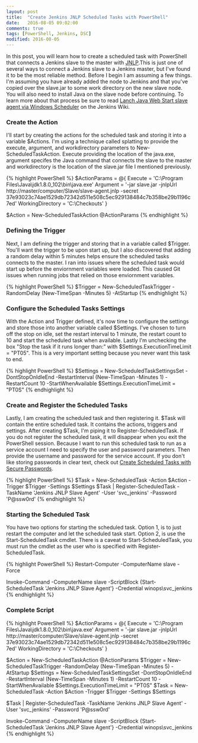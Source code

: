 ```yaml
---
layout: post
title:  "Create Jenkins JNLP Scheduled Tasks with PowerShell"
date:   2016-08-05 09:02:00
comments: true
tags: [PowerShell, Jenkins, DSC]
modified: 2016-08-05
---
```



In this post, you will learn how to create a scheduled task with PowerShell that connects a Jenkins slave to the master with 
[JNLP](https://docs.oracle.com/javase/tutorial/deployment/deploymentInDepth/jnlp.html).This is just one of several ways to connect 
a Jenkins slave to a Jenkins master, but I've found it to be the most reliable method. Before I begin I am assuming a few things.
I'm assuming you have already added the node to Jenkins and that you've copied over the slave.jar to some work directory on the new
slave node. You will also need to install Java on the slave node before continuing. To learn more about that process be sure to read [Lanch Java Web Start slave agent via Windows Scheduler](https://wiki.jenkins-ci.org/display/JENKINS/Launch+Java+Web+Start+slave+agent+via+Windows+Scheduler) 
on the Jenkins Wiki.

### Create the Action

I'll start by creating the actions for the scheduled task and storing it into a variable $Actions. I'm using a technique called splatting
to provide the execute, argument, and workdirectory parameters to New-ScheduledTaskAction. Execute providing the location of the java.exe,
argument specifes the Java command that connects the slave to the master and workdirectory is the location of the slave.jar file I mentioned
previously.

{% highlight PowerShell %}
$ActionParams = @{
    Execute = 'C:\Program Files\Java\jdk1.8.0_102\bin\java.exe'
    Argument = '-jar slave.jar -jnlpUrl http://master/computer/Slave/slave-agent.jnlp -secret 37e93023c74ae1529db72342d511e508c5ec929138484c7b358be29b1196c7ed'
    WorkingDirectory = 'C:\Checkouts' 
}

$Action = New-ScheduledTaskAction @ActionParams
{% endhighlight %}

### Defining the Trigger

Next, I am defining the trigger and storing that in a variable called $Trigger. You'll want the trigger to be upon start up, but I also
discovered that adding a random delay within 5 minutes helps ensure the scheduled tasks connects to the master. I ran into issues where 
the scheduled task would start up before the enviornment variables were loaded. This caused Git issues when running jobs that relied on
those enviornment variables.

{% highlight PowerShell %}
$Trigger = New-ScheduledTaskTrigger -RandomDelay (New-TimeSpan -Minutes 5) -AtStartup
{% endhighlight %}

### Configure the Scheduled Tasks Settings

With the Action and Trigger defined, it's now time to configure the settings and store those into another variable called $Settings.
I've chosen to turn off the stop on idle, set the restart interval to 1 minute, the restart count to 10 and start the scheduled task
when available. Lastly I'm unchecking the box "Stop the task if it runs longer than:" with $Settings.ExecutionTimeLimit = "PT05". 
This is a very important setting because you never want this task to end.

{% highlight PowerShell %}
$Settings = New-ScheduledTaskSettingsSet -DontStopOnIdleEnd -RestartInterval (New-TimeSpan -Minutes 1) -RestartCount 10 -StartWhenAvailable
$Settings.ExecutionTimeLimit = "PT0S"
{% endhighlight %}

### Create and Register the Scheduled Tasks

Lastly, I am creating the scheduled task and then registering it. $Task will contain the entire scheduled task. It contains the actions,
triggers and settings. After creating $Task, I'm piping it to Register-ScheduledTask. If you do not register the scheduled task, it will
disappear when you exit the PowerShell session. Because I want to run this scheduled task to run as a service account I need to specify
the user and password parameters. Then provide the username and password for the service account. If you don't like storing passwords
in clear text, check out [Create Scheduled Tasks with Secure Passwords](http://duffney.io/Create-ScheduledTasks-SecurePassword).

{% highlight PowerShell %}
$Task = New-ScheduledTask -Action $Action -Trigger $Trigger -Settings $Settings
$Task | Register-ScheduledTask -TaskName 'Jenkins JNLP Slave Agent' -User 'svc_jenkins' -Password 'P@ssw0rd'
{% endhighlight %}

### Starting the Scheduled Task

You have two options for starting the scheduled task. Option 1, is to just restart the computer and let the scheduled task start. Option 2,
is use the Start-ScheduledTask cmdlet. There is a caveat to Start-ScheduledTask, you must run the cmdlet as the user who is specified 
with Register-ScheduledTask. 

{% highlight PowerShell %}
Restart-Computer -ComputerName slave -Force

Invoke-Command -ComputerName slave -ScriptBlock {Start-ScheduledTask 'Jenkins JNLP Slave Agent'}  -Credential winops\svc_jenkins
{% endhighlight %}

### Complete Script

{% highlight PowerShell %}
$ActionParams = @{
    Execute = 'C:\Program Files\Java\jdk1.8.0_102\bin\java.exe'
    Argument = '-jar slave.jar -jnlpUrl http://master/computer/Slave/slave-agent.jnlp -secret 37e93023c74ae1529db72342d511e508c5ec929138484c7b358be29b1196c7ed'
    WorkingDirectory = 'C:\Checkouts' 
}

$Action = New-ScheduledTaskAction @ActionParams
$Trigger = New-ScheduledTaskTrigger -RandomDelay (New-TimeSpan -Minutes 5) -AtStartup
$Settings = New-ScheduledTaskSettingsSet -DontStopOnIdleEnd -RestartInterval (New-TimeSpan -Minutes 1) -RestartCount 10 -StartWhenAvailable
$Settings.ExecutionTimeLimit = "PT0S"
$Task = New-ScheduledTask -Action $Action -Trigger $Trigger -Settings $Settings

$Task | Register-ScheduledTask -TaskName 'Jenkins JNLP Slave Agent' -User 'svc_jenkins' -Password 'P@ssw0rd'

Invoke-Command -ComputerName slave -ScriptBlock {Start-ScheduledTask 'Jenkins JNLP Slave Agent'}  -Credential winops\svc_jenkins
{% endhighlight %}